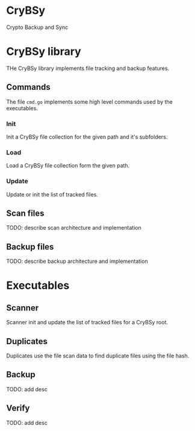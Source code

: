 # CryBSy

Crypto Backup and Sync

# CryBSy library

THe CryBSy library implements file tracking and backup features.

## Commands

The file `cmd.go` implements some high level commands used by the executables.

### Init

Init a CryBSy file collection for the given path and it's subfolders.

### Load

Load a CryBSy file collection form the given path.

### Update

Update or init the list of tracked files.

## Scan files

TODO: describe scan architecture and implementation

## Backup files

TODO: describe backup architecture and implementation

# Executables

## Scanner

Scanner init and update the list of tracked files for a CryBSy root.

## Duplicates

Duplicates use the file scan data to find duplicate files using the file hash.

## Backup

TODO: add desc

## Verify

TODO: add desc
